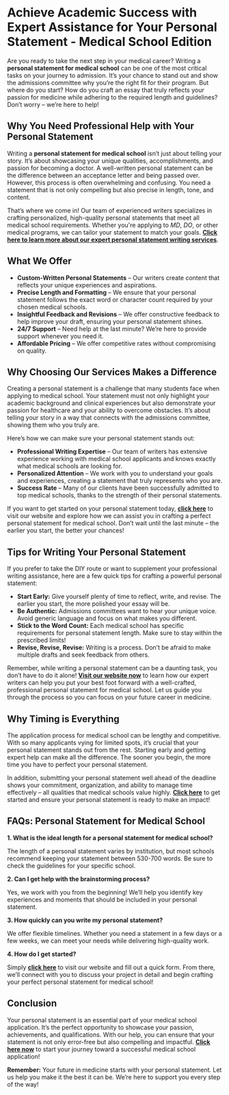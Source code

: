 # Achieve Academic Success with Expert Assistance for Your Personal Statement - Medical School Edition

Are you ready to take the next step in your medical career? Writing a **personal statement for medical school** can be one of the most critical tasks on your journey to admission. It’s your chance to stand out and show the admissions committee why you’re the right fit for their program. But where do you start? How do you craft an essay that truly reflects your passion for medicine while adhering to the required length and guidelines? Don’t worry – we’re here to help!

## Why You Need Professional Help with Your Personal Statement

Writing a **personal statement for medical school** isn’t just about telling your story. It’s about showcasing your unique qualities, accomplishments, and passion for becoming a doctor. A well-written personal statement can be the difference between an acceptance letter and being passed over. However, this process is often overwhelming and confusing. You need a statement that is not only compelling but also precise in length, tone, and content.

That’s where we come in! Our team of experienced writers specializes in crafting personalized, high-quality personal statements that meet all medical school requirements. Whether you're applying to _MD_, _DO_, or other medical programs, we can tailor your statement to match your goals. **[Click here to learn more about our expert personal statement writing services](https://tinyurl.com/topessay?keyword=personal+statement+medical+school+length)**.

## What We Offer

- **Custom-Written Personal Statements** – Our writers create content that reflects your unique experiences and aspirations.
- **Precise Length and Formatting** – We ensure that your personal statement follows the exact word or character count required by your chosen medical schools.
- **Insightful Feedback and Revisions** – We offer constructive feedback to help improve your draft, ensuring your personal statement shines.
- **24/7 Support** – Need help at the last minute? We’re here to provide support whenever you need it.
- **Affordable Pricing** – We offer competitive rates without compromising on quality.

## Why Choosing Our Services Makes a Difference

Creating a personal statement is a challenge that many students face when applying to medical school. Your statement must not only highlight your academic background and clinical experiences but also demonstrate your passion for healthcare and your ability to overcome obstacles. It’s about telling your story in a way that connects with the admissions committee, showing them who you truly are.

Here’s how we can make sure your personal statement stands out:

- **Professional Writing Expertise** – Our team of writers has extensive experience working with medical school applicants and knows exactly what medical schools are looking for.
- **Personalized Attention** – We work with you to understand your goals and experiences, creating a statement that truly represents who you are.
- **Success Rate** – Many of our clients have been successfully admitted to top medical schools, thanks to the strength of their personal statements.

If you want to get started on your personal statement today, **[click here](https://tinyurl.com/topessay?keyword=personal+statement+medical+school+length)** to visit our website and explore how we can assist you in crafting a perfect personal statement for medical school. Don’t wait until the last minute – the earlier you start, the better your chances!

## Tips for Writing Your Personal Statement

If you prefer to take the DIY route or want to supplement your professional writing assistance, here are a few quick tips for crafting a powerful personal statement:

- **Start Early:** Give yourself plenty of time to reflect, write, and revise. The earlier you start, the more polished your essay will be.
- **Be Authentic:** Admissions committees want to hear your unique voice. Avoid generic language and focus on what makes you different.
- **Stick to the Word Count:** Each medical school has specific requirements for personal statement length. Make sure to stay within the prescribed limits!
- **Revise, Revise, Revise:** Writing is a process. Don’t be afraid to make multiple drafts and seek feedback from others.

Remember, while writing a personal statement can be a daunting task, you don’t have to do it alone! **[Visit our website now](https://tinyurl.com/topessay?keyword=personal+statement+medical+school+length)** to learn how our expert writers can help you put your best foot forward with a well-crafted, professional personal statement for medical school. Let us guide you through the process so you can focus on your future career in medicine.

## Why Timing is Everything

The application process for medical school can be lengthy and competitive. With so many applicants vying for limited spots, it’s crucial that your personal statement stands out from the rest. Starting early and getting expert help can make all the difference. The sooner you begin, the more time you have to perfect your personal statement.

In addition, submitting your personal statement well ahead of the deadline shows your commitment, organization, and ability to manage time effectively – all qualities that medical schools value highly. **[Click here](https://tinyurl.com/topessay?keyword=personal+statement+medical+school+length)** to get started and ensure your personal statement is ready to make an impact!

## FAQs: Personal Statement for Medical School

**1. What is the ideal length for a personal statement for medical school?**

The length of a personal statement varies by institution, but most schools recommend keeping your statement between 530-700 words. Be sure to check the guidelines for your specific school.

**2. Can I get help with the brainstorming process?**

Yes, we work with you from the beginning! We’ll help you identify key experiences and moments that should be included in your personal statement.

**3. How quickly can you write my personal statement?**

We offer flexible timelines. Whether you need a statement in a few days or a few weeks, we can meet your needs while delivering high-quality work.

**4. How do I get started?**

Simply **[click here](https://tinyurl.com/topessay?keyword=personal+statement+medical+school+length)** to visit our website and fill out a quick form. From there, we’ll connect with you to discuss your project in detail and begin crafting your perfect personal statement for medical school!

## Conclusion

Your personal statement is an essential part of your medical school application. It’s the perfect opportunity to showcase your passion, achievements, and qualifications. With our help, you can ensure that your statement is not only error-free but also compelling and impactful. **[Click here now](https://tinyurl.com/topessay?keyword=personal+statement+medical+school+length)** to start your journey toward a successful medical school application!

**Remember:** Your future in medicine starts with your personal statement. Let us help you make it the best it can be. We’re here to support you every step of the way!
